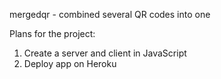 mergedqr - combined several QR codes into one

Plans for the project:
  1) Create a server and client in JavaScript
  2) Deploy app on Heroku

